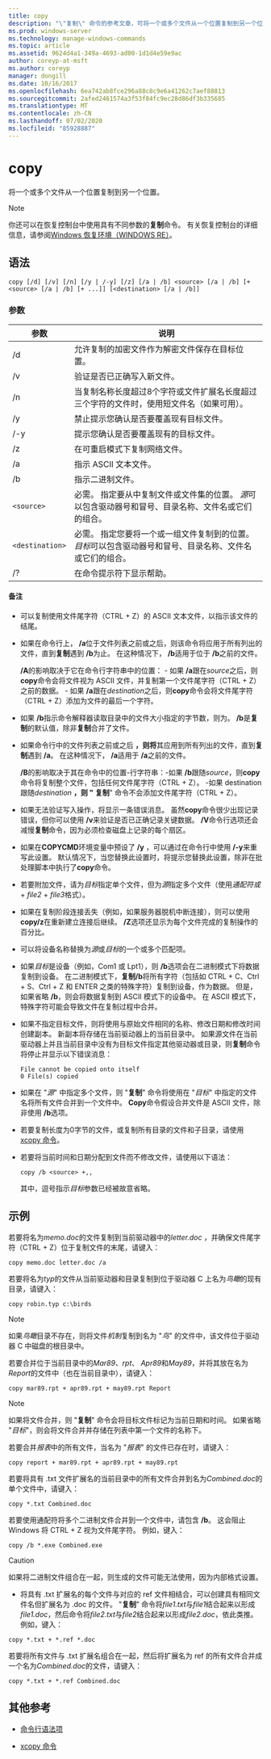 ```yaml
---
title: copy
description: "\"复制\" 命令的参考文章，可将一个或多个文件从一个位置复制到另一个位置。"
ms.prod: windows-server
ms.technology: manage-windows-commands
ms.topic: article
ms.assetid: 9624d4a1-349a-4693-ad00-1d1d4e59e9ac
author: coreyp-at-msft
ms.author: coreyp
manager: dongill
ms.date: 10/16/2017
ms.openlocfilehash: 6ea742ab8fce296a88c8c9e6a41262c7aef88813
ms.sourcegitcommit: 2afed2461574a3f53f84fc9ec28d86df3b335685
ms.translationtype: MT
ms.contentlocale: zh-CN
ms.lasthandoff: 07/02/2020
ms.locfileid: "85928887"
---
```

# <a name="copy"></a>copy

将一个或多个文件从一个位置复制到另一个位置。

> [!NOTE]
> 你还可以在恢复控制台中使用具有不同参数的**复制**命令。 有关恢复控制台的详细信息，请参阅[Windows 恢复环境（WINDOWS RE）](https://docs.microsoft.com/windows-hardware/manufacture/desktop/windows-recovery-environment--windows-re--technical-reference)。

## <a name="syntax"></a>语法

```
copy [/d] [/v] [/n] [/y | /-y] [/z] [/a | /b] <source> [/a | /b] [+<source> [/a | /b] [+ ...]] [<destination> [/a | /b]]
```

### <a name="parameters"></a>参数

| 参数 | 说明 |
| --------- | ----------- |
| /d | 允许复制的加密文件作为解密文件保存在目标位置。 |
| /v | 验证是否已正确写入新文件。 |
| /n | 当复制名称长度超过8个字符或文件扩展名长度超过三个字符的文件时，使用短文件名（如果可用）。 |
| /y | 禁止提示您确认是否要覆盖现有目标文件。 |
| /-y | 提示您确认是否要覆盖现有的目标文件。 |
| /z | 在可重启模式下复制网络文件。 |
| /a | 指示 ASCII 文本文件。 |
| /b | 指示二进制文件。 |
| `<source>` | 必需。 指定要从中复制文件或文件集的位置。 *源*可以包含驱动器号和冒号、目录名称、文件名或它们的组合。 |
| `<destination>` | 必需。 指定您要将一个或一组文件复制到的位置。 *目标*可以包含驱动器号和冒号、目录名称、文件名或它们的组合。 |
| /? | 在命令提示符下显示帮助。 |

#### <a name="remarks"></a>备注

- 可以复制使用文件尾字符（CTRL + Z）的 ASCII 文本文件，以指示该文件的结尾。

- 如果在命令行上， **/a**位于文件列表之前或之后，则该命令将应用于所有列出的文件，直到**复制**遇到 **/b**为止。 在这种情况下， **/b**适用于位于 **/b**之前的文件。

    **/A**的影响取决于它在命令行字符串中的位置：
      - 如果 **/a**跟在*source*之后，则**copy**命令会将文件视为 ASCII 文件，并复制第一个文件尾字符（CTRL + Z）之前的数据。
      - 如果 **/a**跟在*destination*之后，则**copy**命令会将文件尾字符（CTRL + Z）添加为文件的最后一个字符。

- 如果 **/b**指示命令解释器读取目录中的文件大小指定的字节数，则为。 **/b**是**复制**的默认值，除非**复制**合并了文件。

- 如果命令行中的文件列表之前或之后 **，则将**其应用到所有列出的文件，直到**复制**遇到 **/a**。 在这种情况下， **/a**适用于 **/a**之前的文件。

    **/B**的影响取决于其在命令中的位置-行字符串：-如果 **/b**跟随*source*，则**copy**命令将复制整个文件，包括任何文件尾字符（CTRL + Z）。
        -如果 destination 跟随*destination* **，则 "** **复制**" 命令不会添加文件尾字符（CTRL + Z）。

- 如果无法验证写入操作，将显示一条错误消息。 虽然**copy**命令很少出现记录错误，但你可以使用 **/v**来验证是否已正确记录关键数据。 **/V**命令行选项还会减慢**复制**命令，因为必须检查磁盘上记录的每个扇区。

- 如果在**COPYCMD**环境变量中预设了 **/y** ，可以通过在命令行中使用 **/-y**来重写此设置。 默认情况下，当您替换此设置时，将提示您替换此设置，除非在批处理脚本中执行了**copy**命令。

- 若要附加文件，请为*目标*指定单个文件，但为*源*指定多个文件（使用*通配符或* + *file2* + *file3*格式）。

- 如果在复制阶段连接丢失（例如，如果服务器脱机中断连接），则可以使用**copy/z**在重新建立连接后继续。 **/Z**选项还显示为每个文件完成的复制操作的百分比。

- 可以将设备名称替换为*源*或*目标*的一个或多个匹配项。

- 如果*目标*是设备（例如，Com1 或 Lpt1），则 **/b**选项会在二进制模式下将数据复制到设备。 在二进制模式下，**复制/b**将所有字符（包括如 CTRL + C、Ctrl + S、Ctrl + Z 和 ENTER 之类的特殊字符）复制到设备，作为数据。 但是，如果省略 **/b**，则会将数据复制到 ASCII 模式下的设备中。 在 ASCII 模式下，特殊字符可能会导致文件在复制过程中合并。

- 如果不指定目标文件，则将使用与原始文件相同的名称、修改日期和修改时间创建副本。 新副本将存储在当前驱动器上的当前目录中。 如果源文件在当前驱动器上并且当前目录中没有为目标文件指定其他驱动器或目录，则**复制**命令将停止并显示以下错误消息：

    ```
    File cannot be copied onto itself
    0 File(s) copied
    ```

- 如果在 "*源*" 中指定多个文件，则 "**复制**" 命令将使用在 "*目标*" 中指定的文件名将所有文件合并到一个文件中。 **Copy**命令假设合并文件是 ASCII 文件，除非使用 **/b**选项。

- 若要复制长度为0字节的文件，或复制所有目录的文件和子目录，请使用[xcopy 命令](xcopy.md)。

- 若要将当前时间和日期分配到文件而不修改文件，请使用以下语法：

    ```
    copy /b <source> +,,
    ```

    其中，逗号指示*目标*参数已经被故意省略。

## <a name="examples"></a>示例

若要将名为*memo.doc*的文件复制到当前驱动器中的*letter.doc* ，并确保文件尾字符（CTRL + Z）位于复制文件的末尾，请键入：

```
copy memo.doc letter.doc /a
```

若要将名为*typ*的文件从当前驱动器和目录复制到位于驱动器 C 上名为*鸟瞰*的现有目录，请键入：

```
copy robin.typ c:\birds
```

> [!NOTE]
> 如果*鸟瞰*目录不存在，则将文件*机制*复制到名为 "*鸟*" 的文件中，该文件位于驱动器 C 中磁盘的根目录中。

若要合并位于当前目录中的*Mar89、rpt*、 *Apr89*和*May89*，并将其放在名为*Report*的文件中（也在当前目录中），请键入：

```
copy mar89.rpt + apr89.rpt + may89.rpt Report
```

> [!NOTE]
> 如果将文件合并，则 "**复制**" 命令会将目标文件标记为当前日期和时间。 如果省略 "*目标*"，则会将文件合并并存储在列表中第一个文件的名称下。

若要合并*报表*中的所有文件，当名为 "*报表*" 的文件已存在时，请键入：

```
copy report + mar89.rpt + apr89.rpt + may89.rpt
```

若要将具有 .txt 文件扩展名的当前目录中的所有文件合并到名为*Combined.doc*的单个文件中，请键入：

```
copy *.txt Combined.doc
```

若要使用通配符将多个二进制文件合并到一个文件中，请包含 **/b**。 这会阻止 Windows 将 CTRL + Z 视为文件尾字符。 例如，键入：

```
copy /b *.exe Combined.exe
```

> [!CAUTION]
> 如果将二进制文件组合在一起，则生成的文件可能无法使用，因为内部格式设置。

- 将具有 .txt 扩展名的每个文件与对应的 ref 文件相结合，可以创建具有相同文件名但扩展名为 .doc 的文件。 "**复制**" 命令将*file1.txt*与*file1*结合起来以形成*file1.doc*，然后命令将*file2.txt*与*file2*结合起来以形成*file2.doc*，依此类推。 例如，键入：

```
copy *.txt + *.ref *.doc
```

若要将所有文件与 .txt 扩展名组合在一起，然后将扩展名为 ref 的所有文件合并成一个名为*Combined.doc*的文件，请键入：

```
copy *.txt + *.ref Combined.doc
```

## <a name="additional-references"></a>其他参考

- [命令行语法项](command-line-syntax-key.md)

- [xcopy 命令](xcopy.md)
